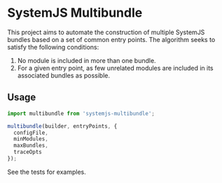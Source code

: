 # SystemJS Multibundle

This project aims to automate the construction of multiple SystemJS bundles based on a set of common entry points. The algorithm seeks to satisfy the following conditions:

1. No module is included in more than one bundle.
2. For a given entry point, as few unrelated modules are included in its associated bundles as possible.

## Usage

```javascript
import multibundle from 'systemjs-multibundle';

multibundle(builder, entryPoints, {
  configFile,
  minModules,
  maxBundles,
  traceOpts
});
```

See the tests for examples.
